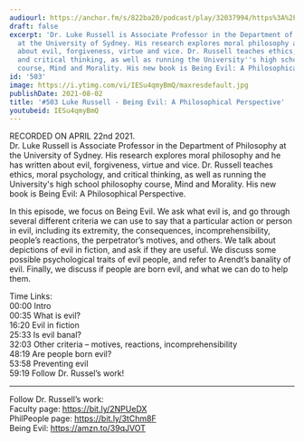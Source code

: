 ```yaml
---
audiourl: https://anchor.fm/s/822ba20/podcast/play/32037994/https%3A%2F%2Fd3ctxlq1ktw2nl.cloudfront.net%2Fstaging%2F2021-3-23%2F6fdebcdc-eb79-b6e1-7981-f9ddde80d6d0.m4a
draft: false
excerpt: 'Dr. Luke Russell is Associate Professor in the Department of Philosophy
  at the University of Sydney. His research explores moral philosophy and he has written
  about evil, forgiveness, virtue and vice. Dr. Russell teaches ethics, moral psychology,
  and critical thinking, as well as running the University''s high school philosophy
  course, Mind and Morality. His new book is Being Evil: A Philosophical Perspective.'
id: '503'
image: https://i.ytimg.com/vi/IESu4qmyBmQ/maxresdefault.jpg
publishDate: 2021-08-02
title: '#503 Luke Russell - Being Evil: A Philosophical Perspective'
youtubeid: IESu4qmyBmQ
---
```

<div class="timelinks">

RECORDED ON APRIL 22nd 2021.  
Dr. Luke Russell is Associate Professor in the Department of Philosophy at the University of Sydney. His research explores moral philosophy and he has written about evil, forgiveness, virtue and vice. Dr. Russell teaches ethics, moral psychology, and critical thinking, as well as running the University's high school philosophy course, Mind and Morality. His new book is Being Evil: A Philosophical Perspective.

In this episode, we focus on Being Evil. We ask what evil is, and go through several different criteria we can use to say that a particular action or person in evil, including its extremity, the consequences, incomprehensibility, people’s reactions, the perpetrator’s motives, and others. We talk about depictions of evil in fiction, and ask if they are useful. We discuss some possible psychological traits of evil people, and refer to Arendt’s banality of evil. Finally, we discuss if people are born evil, and what we can do to help them.

Time Links:  
<time>00:00</time> Intro  
<time>00:35</time> What is evil?  
<time>16:20</time> Evil in fiction  
<time>25:33</time> Is evil banal?  
<time>32:03</time> Other criteria – motives, reactions, incomprehensibility  
<time>48:19</time> Are people born evil?  
<time>53:58</time> Preventing evil  
<time>59:19</time> Follow Dr. Russel’s work!

---

Follow Dr. Russell’s work:  
Faculty page: https://bit.ly/2NPUeDX  
PhilPeople page: https://bit.ly/3tChm8F  
Being Evil: https://amzn.to/39qJVOT
</div>

